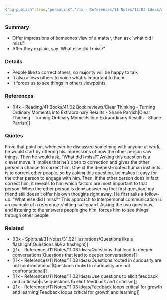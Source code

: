 ```yaml
---
{"dg-publish":true,"permalink":"/1x - References/11 Notes/11.03 Ideas/Ask 'what did I miss' to engage people/","title":"Ask 'what did I miss' to engage people","noteIcon":""}
---
```



### Summary
- Offer impressions of someones view of a matter, then ask 'what did i miss?'
- After they explain, say 'What else did I miss?'

### Details
- People like to correct others, so majority will be happy to talk
- It also allows others to voice what is important to them
- It forces us to see things in others viewpoints

### References
- [[4x - Reading/41 Books/41.02 Book reviews/Clear Thinking - Turning Ordinary Moments into Extraordinary Results - Shane  Parrish\|Clear Thinking - Turning Ordinary Moments into Extraordinary Results - Shane  Parrish]]

### Quotes
From that point on, whenever he discussed something with anyone at work, he would start by offering his impressions of how the other person saw things. Then he would ask, “What did I miss?” Asking this question is a clever move. It implies that he’s open to correction and gives the other person a chance to correct him. One of the deepest-rooted human instincts is to correct other people, so by asking this question, he makes it easy for the other person to engage with him. Then, if the other person does in fact correct him, it reveals to him which factors are most important to that person. When the other person is done answering that first question, my friend still doesn’t offer his own thoughts right away. He first asks a follow-up: “What else did I miss?” This approach to interpersonal communication is an example of a reference-shifting safeguard. Asking the two questions, and listening to the answers people give him, forces him to see things through other people’


### Related
- [[3x - Spiritual/31 Notes/31.02 Illustrations/Questions like a flashlight\|Questions like a flashlight]]
- [[1x - References/11 Notes/11.03 Ideas/Questions that lead to deeper conversations\|Questions that lead to deeper conversations]]
- [[1x - References/11 Notes/11.03 Ideas/Questions rooted in curiousity are not confrontational\|Questions rooted in curiousity are not confrontational]]
- [[1x - References/11 Notes/11.03 Ideas/Use questions to elicit feedback and criticism\|Use questions to elicit feedback and criticism]]
- [[1x - References/11 Notes/11.03 Ideas/Feedback loops critical for growth and learning\|Feedback loops critical for growth and learning]]